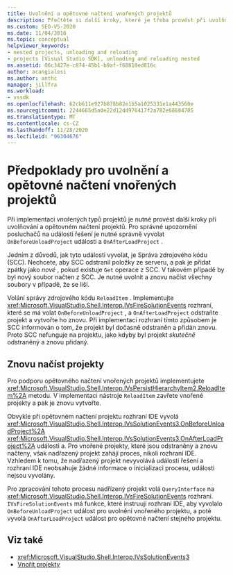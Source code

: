 ```yaml
---
title: Uvolnění a opětovné načtení vnořených projektů
description: Přečtěte si další kroky, které je třeba provést při uvolňování a opětovném načítání vnořených projektů v aplikaci Visual Studio.
ms.custom: SEO-VS-2020
ms.date: 11/04/2016
ms.topic: conceptual
helpviewer_keywords:
- nested projects, unloading and reloading
- projects [Visual Studio SDK], unloading and reloading nested
ms.assetid: 06c3427e-c874-45b1-b9af-f68610ed016c
author: acangialosi
ms.author: anthc
manager: jillfra
ms.workload:
- vssdk
ms.openlocfilehash: 62cb611e927b878b82e1b5a1025331e1a443560e
ms.sourcegitcommit: 2244665d5a0e22d12dd976417f2a782e68684705
ms.translationtype: MT
ms.contentlocale: cs-CZ
ms.lasthandoff: 11/28/2020
ms.locfileid: "96304676"
---
```

# <a name="considerations-for-unloading-and-reloading-nested-projects"></a>Předpoklady pro uvolnění a opětovné načtení vnořených projektů

Při implementaci vnořených typů projektů je nutné provést další kroky při uvolňování a opětovném načtení projektů. Pro správné upozornění posluchačů na události řešení je nutné správně vyvolat `OnBeforeUnloadProject` události a `OnAfterLoadProject` .

Jedním z důvodů, jak tyto události vyvolat, je Správa zdrojového kódu (SCC). Nechcete, aby SCC odstranil položky ze serveru, a pak je přidat zpátky jako *nové* , pokud existuje `Get` operace z SCC. V takovém případě by byl nový soubor načten z SCC. Je nutné uvolnit a znovu načíst všechny soubory v případě, že se liší.

Volání správy zdrojového kódu `ReloadItem` . Implementujte <xref:Microsoft.VisualStudio.Shell.Interop.IVsFireSolutionEvents> rozhraní, které se má volat `OnBeforeUnloadProject` , a `OnAfterLoadProject` odstraňte projekt a vytvořte ho znovu. Při implementaci rozhraní tímto způsobem je SCC informován o tom, že projekt byl dočasně odstraněn a přidán znovu. Proto SCC nefunguje na projektu, jako kdyby byl projekt *skutečně* odstraněný a znovu přidaný.

## <a name="reload-projects"></a>Znovu načíst projekty

Pro podporu opětovného načtení vnořených projektů implementujete <xref:Microsoft.VisualStudio.Shell.Interop.IVsPersistHierarchyItem2.ReloadItem%2A> metodu. V implementaci nástroje `ReloadItem` zavřete vnořené projekty a pak je znovu vytvořte.

Obvykle při opětovném načtení projektu rozhraní IDE vyvolá <xref:Microsoft.VisualStudio.Shell.Interop.IVsSolutionEvents3.OnBeforeUnloadProject%2A> <xref:Microsoft.VisualStudio.Shell.Interop.IVsSolutionEvents3.OnAfterLoadProject%2A> události a. Pro vnořené projekty, které jsou odstraněny a znovu načteny, však nadřazený projekt zahájí proces, nikoli rozhraní IDE. Vzhledem k tomu, že nadřazený projekt nevyvolává události řešení a rozhraní IDE neobsahuje žádné informace o inicializaci procesu, události nejsou vyvolány.

Pro zpracování tohoto procesu nadřízený projekt volá `QueryInterface` na <xref:Microsoft.VisualStudio.Shell.Interop.IVsFireSolutionEvents> rozhraní. `IVsFireSolutionEvents` má funkce, které instruují rozhraní IDE, aby vyvolalo `OnBeforeUnloadProject` událost pro uvolnění vnořeného projektu, a poté vyvolá `OnAfterLoadProject` událost pro opětovné načtení stejného projektu.

## <a name="see-also"></a>Viz také

- <xref:Microsoft.VisualStudio.Shell.Interop.IVsSolutionEvents3>
- [Vnořit projekty](../../extensibility/internals/nesting-projects.md)
